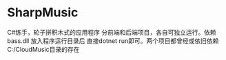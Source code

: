 # SharpMusic
C#练手，轮子拼积木式的应用程序
分前端和后端项目，各自可独立运行。依赖bass.dll
放入程序运行目录后
直接dotnet run即可。两个项目都曾经或依旧依赖C:/CloudMusic目录的存在
